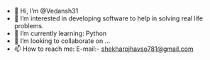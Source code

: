- 👋 Hi, I’m @Vedansh31
- 👀 I’m interested in developing software to help in solving real life problems.
- 🌱 I’m currently learning: Python
- 💞️ I’m looking to collaborate on ...
- 📫 How to reach me:
    E-mail:- shekharojhavso781@gmail.com

<!---
Vedansh31/Vedansh31 is a ✨ special ✨ repository because its `README.md` (this file) appears on your GitHub profile.
You can click the Preview link to take a look at your changes.
--->
